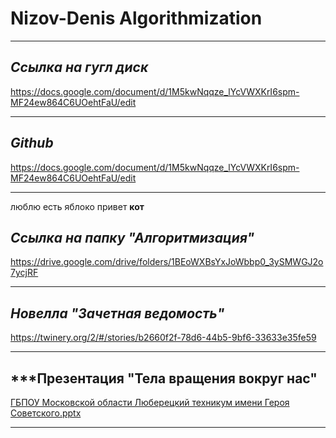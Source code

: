 # Nizov-Denis Algorithmization
___
## ***Ссылка на гугл диск***
https://docs.google.com/document/d/1M5kwNqqze_lYcVWXKrI6spm-MF24ew864C6UOehtFaU/edit
___
## ***Github***
https://docs.google.com/document/d/1M5kwNqqze_lYcVWXKrI6spm-MF24ew864C6UOehtFaU/edit
___
люблю  есть яблоко
привет
**кот**
## ***Ссылка на папку "Алгоритмизация"***
https://drive.google.com/drive/folders/1BEoWXBsYxJoWbbp0_3ySMWGJ2o7ycjRF
___
## ***Новелла "Зачетная ведомость"***
https://twinery.org/2/#/stories/b2660f2f-78d6-44b5-9bf6-33633e35fe59
___
## ***Презентация "Тела вращения вокруг нас"
[ГБПОУ Московской области Люберецкий техникум имени Героя Советского.pptx](https://github.com/user-attachments/files/17464783/default.pptx)
___
